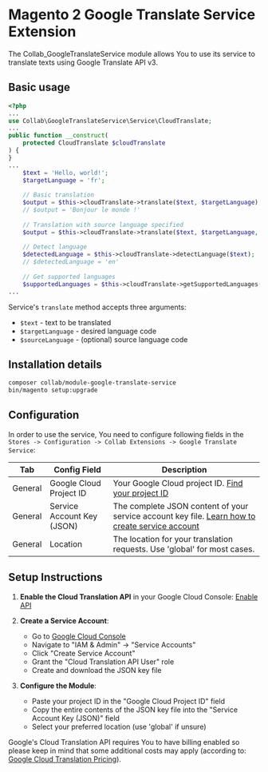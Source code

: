 # Magento 2 Google Translate Service Extension

The Collab_GoogleTranslateService module allows You to use its service to translate texts using Google Translate API v3.

## Basic usage

```php
<?php
...
use Collab\GoogleTranslateService\Service\CloudTranslate;
...
public function __construct(
    protected CloudTranslate $cloudTranslate
) {
}
...
    $text = 'Hello, world!';
    $targetLanguage = 'fr';
    
    // Basic translation
    $output = $this->cloudTranslate->translate($text, $targetLanguage);
    // $output = 'Bonjour le monde !'
    
    // Translation with source language specified
    $output = $this->cloudTranslate->translate($text, $targetLanguage, 'en');
    
    // Detect language
    $detectedLanguage = $this->cloudTranslate->detectLanguage($text);
    // $detectedLanguage = 'en'
    
    // Get supported languages
    $supportedLanguages = $this->cloudTranslate->getSupportedLanguages();
...
```

Service's `translate` method accepts three arguments:
- `$text` - text to be translated
- `$targetLanguage` - desired language code
- `$sourceLanguage` - (optional) source language code

## Installation details
```bash
composer collab/module-google-translate-service
bin/magento setup:upgrade
```

## Configuration
In order to use the service, You need to configure following fields in the `Stores -> Configuration -> Collab Extensions -> Google Translate Service`:

| Tab     | Config Field                   | Description                                                                                                                                                                                                        |
|---------|--------------------------------|--------------------------------------------------------------------------------------------------------------------------------------------------------------------------------------------------------------------|
| General | Google Cloud Project ID        | Your Google Cloud project ID. [Find your project ID](https://console.cloud.google.com/)                                                                                                                         |
| General | Service Account Key (JSON)     | The complete JSON content of your service account key file. [Learn how to create service account](https://cloud.google.com/translate/docs/setup)                                                               |
| General | Location                       | The location for your translation requests. Use 'global' for most cases.                                                                                                                                         |

## Setup Instructions

1. **Enable the Cloud Translation API** in your Google Cloud Console: [Enable API](https://console.cloud.google.com/flows/enableapi?apiid=translate.googleapis.com)

2. **Create a Service Account**:
   - Go to [Google Cloud Console](https://console.cloud.google.com/)
   - Navigate to "IAM & Admin" → "Service Accounts"
   - Click "Create Service Account"
   - Grant the "Cloud Translation API User" role
   - Create and download the JSON key file

3. **Configure the Module**:
   - Paste your project ID in the "Google Cloud Project ID" field
   - Copy the entire contents of the JSON key file into the "Service Account Key (JSON)" field
   - Select your preferred location (use 'global' if unsure)

Google's Cloud Translation API requires You to have billing enabled so please keep in mind that some additional costs may apply (according to: [Google Cloud Translation Pricing](https://cloud.google.com/translate/pricing)).
